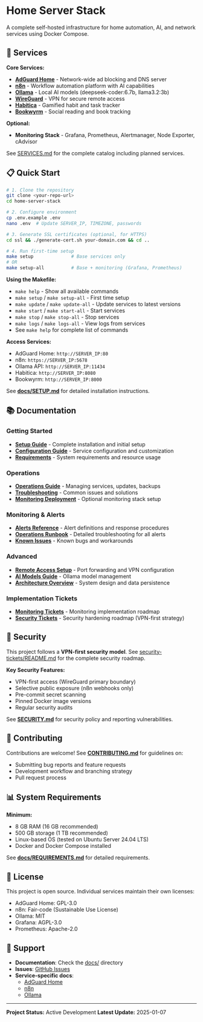 # Home Server Stack

A complete self-hosted infrastructure for home automation, AI, and network services using Docker Compose.

## 🚀 Services

**Core Services:**
- **[AdGuard Home](https://github.com/AdguardTeam/AdGuardHome)** - Network-wide ad blocking and DNS server
- **[n8n](https://github.com/n8n-io/n8n)** - Workflow automation platform with AI capabilities
- **[Ollama](https://github.com/ollama/ollama)** - Local AI models (deepseek-coder:6.7b, llama3.2:3b)
- **[WireGuard](https://github.com/wireguard)** - VPN for secure remote access
- **[Habitica](https://github.com/HabitRPG/habitica)** - Gamified habit and task tracker
- **[Bookwyrm](https://github.com/bookwyrm-social/bookwyrm)** - Social reading and book tracking

**Optional:**
- **Monitoring Stack** - Grafana, Prometheus, Alertmanager, Node Exporter, cAdvisor

See [SERVICES.md](SERVICES.md) for the complete catalog including planned services.

## 📋 Quick Start

```bash
# 1. Clone the repository
git clone <your-repo-url>
cd home-server-stack

# 2. Configure environment
cp .env.example .env
nano .env  # Update SERVER_IP, TIMEZONE, passwords

# 3. Generate SSL certificates (optional, for HTTPS)
cd ssl && ./generate-cert.sh your-domain.com && cd ..

# 4. Run first-time setup
make setup              # Base services only
# OR
make setup-all          # Base + monitoring (Grafana, Prometheus)
```

**Using the Makefile:**
- `make help` - Show all available commands
- `make setup` / `make setup-all` - First time setup
- `make update` / `make update-all` - Update services to latest versions
- `make start` / `make start-all` - Start services
- `make stop` / `make stop-all` - Stop services
- `make logs` / `make logs-all` - View logs from services
- See `make help` for complete list of commands

**Access Services:**
- AdGuard Home: `http://SERVER_IP:80`
- n8n: `https://SERVER_IP:5678`
- Ollama API: `http://SERVER_IP:11434`
- Habitica: `http://SERVER_IP:8080`
- Bookwyrm: `http://SERVER_IP:8000`

See **[docs/SETUP.md](docs/SETUP.md)** for detailed installation instructions.

## 📚 Documentation

### Getting Started
- **[Setup Guide](docs/SETUP.md)** - Complete installation and initial setup
- **[Configuration Guide](docs/CONFIGURATION.md)** - Service configuration and customization
- **[Requirements](docs/REQUIREMENTS.md)** - System requirements and resource usage

### Operations
- **[Operations Guide](docs/OPERATIONS.md)** - Managing services, updates, backups
- **[Troubleshooting](docs/TROUBLESHOOTING.md)** - Common issues and solutions
- **[Monitoring Deployment](docs/MONITORING_DEPLOYMENT.md)** - Optional monitoring stack setup

### Monitoring & Alerts
- **[Alerts Reference](docs/ALERTS.md)** - Alert definitions and response procedures
- **[Operations Runbook](docs/RUNBOOK.md)** - Detailed troubleshooting for all alerts
- **[Known Issues](docs/KNOWN_ISSUES.md)** - Known bugs and workarounds

### Advanced
- **[Remote Access Setup](docs/REMOTE_ACCESS.md)** - Port forwarding and VPN configuration
- **[AI Models Guide](docs/AI_MODELS.md)** - Ollama model management
- **[Architecture Overview](docs/ARCHITECTURE.md)** - System design and data persistence

### Implementation Tickets
- **[Monitoring Tickets](monitoring-tickets/README.md)** - Monitoring implementation roadmap
- **[Security Tickets](security-tickets/README.md)** - Security hardening roadmap (VPN-first strategy)

## 🔐 Security

This project follows a **VPN-first security model**. See [security-tickets/README.md](security-tickets/README.md) for the complete security roadmap.

**Key Security Features:**
- VPN-first access (WireGuard primary boundary)
- Selective public exposure (n8n webhooks only)
- Pre-commit secret scanning
- Pinned Docker image versions
- Regular security audits

See **[SECURITY.md](SECURITY.md)** for security policy and reporting vulnerabilities.

## 🤝 Contributing

Contributions are welcome! See **[CONTRIBUTING.md](CONTRIBUTING.md)** for guidelines on:
- Submitting bug reports and feature requests
- Development workflow and branching strategy
- Pull request process

## 📊 System Requirements

**Minimum:**
- 8 GB RAM (16 GB recommended)
- 500 GB storage (1 TB recommended)
- Linux-based OS (tested on Ubuntu Server 24.04 LTS)
- Docker and Docker Compose installed

See **[docs/REQUIREMENTS.md](docs/REQUIREMENTS.md)** for detailed requirements.

## 📄 License

This project is open source. Individual services maintain their own licenses:
- AdGuard Home: GPL-3.0
- n8n: Fair-code (Sustainable Use License)
- Ollama: MIT
- Grafana: AGPL-3.0
- Prometheus: Apache-2.0

## 💬 Support

- **Documentation**: Check the [docs/](docs/) directory
- **Issues**: [GitHub Issues](https://github.com/josephradford/home-server-stack/issues)
- **Service-specific docs**:
  - [AdGuard Home](https://adguard.com/kb/)
  - [n8n](https://docs.n8n.io/)
  - [Ollama](https://ollama.ai/)

---

**Project Status:** Active Development
**Latest Update:** 2025-01-07
